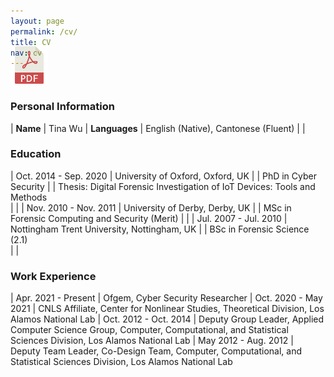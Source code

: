 ```yaml
---
layout: page
permalink: /cv/
title: CV
nav: cv
---
```


<!-- Place PDF download link at the top right. -->
<div class="row" style="margin-top: -3.5em;">
	<a class="ml-auto mr-2" href="/assets/pdf/vitae.pdf" target="_blank">
	  <img height="60px" src="/assets/img/pdf_icon.svg">
	</a>
</div>


### Personal Information ###

| **Name**               | Tina Wu
|  **Languages**         | English (Native), Cantonese (Fluent)
|                        |


### Education ###

	
| Oct. 2014 - Sep. 2020	 | University of Oxford, Oxford, UK
|			 | PhD in Cyber Security 
|			 | Thesis: Digital Forensic Investigation of IoT Devices: Tools and Methods									   
|                        |
| Nov. 2010 - Nov. 2011  | University of Derby, Derby, UK 
|                        | MSc in Forensic Computing and Security (Merit)
|			 |
| Jul. 2007 - Jul. 2010  | Nottingham Trent University, Nottingham, UK 
|                        | BSc in Forensic Science (2.1)	   
|			 |	


### Work Experience ###

<style>
table td:first-of-type {
    width: 11em;
}
</style>

| Apr. 2021 - Present    | Ofgem, Cyber Security Researcher
| Oct. 2020 - May 2021   | CNLS Affiliate, Center for Nonlinear Studies, Theoretical Division, Los Alamos National Lab
| Oct. 2012 - Oct. 2014  | Deputy Group Leader, Applied Computer Science Group, Computer, Computational, and Statistical Sciences Division, Los Alamos National Lab
| May 2012  - Aug. 2012  | Deputy Team Leader, Co-Design Team, Computer, Computational, and Statistical Sciences Division, Los Alamos National Lab

